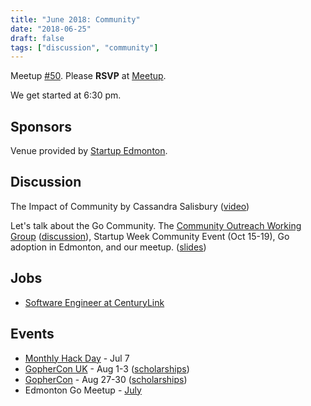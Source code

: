 ```yaml
---
title: "June 2018: Community"
date: "2018-06-25"
draft: false
tags: ["discussion", "community"]
---
```

Meetup [#50](https://github.com/edmontongo/presentations/issues/83). Please **RSVP** at [Meetup](https://www.meetup.com/startupedmonton/events/ddzwmnyxjbhc/).

We get started at 6:30 pm.

## Sponsors

Venue provided by [Startup Edmonton](https://www.startupedmonton.com/).

## Discussion

The Impact of Community by Cassandra Salisbury ([video](https://www.youtube.com/watch?v=fdIHODCbeRY))

Let's talk about the Go Community. The [Community Outreach Working Group](https://blog.golang.org/community-outreach-working-group) ([discussion](https://github.com/golang/cwg/issues)), Startup Week Community Event (Oct 15-19), Go adoption in Edmonton, and our meetup. ([slides](https://talks.godoc.org/github.com/edmontongo/presentations/2018-06/community/community.slide#1))

## Jobs

- [Software Engineer at CenturyLink](https://www.linkedin.com/jobs/cap/view/717839856/?pathWildcard=717839856&trk=mcm)

## Events

- [Monthly Hack Day](https://www.meetup.com/startupedmonton/events/qvnfrlyxkbkb/) - Jul 7
- [GopherCon UK](https://www.gophercon.co.uk/schedule/) - Aug 1-3 ([scholarships](https://www.gophercon.co.uk/scholarships/))
- [GopherCon](https://www.gophercon.com/) - Aug 27-30 ([scholarships](https://womenwhogo.org/scholarships.html))
- Edmonton Go Meetup - [July](/meetup/2018-07/)
